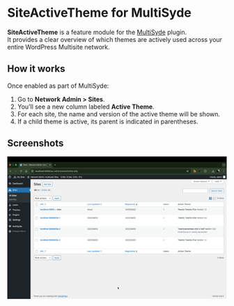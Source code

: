 # SiteActiveTheme for MultiSyde

**SiteActiveTheme** is a feature module for the [MultiSyde](https://github.com/inpyde/multisyde) plugin.  
It provides a clear overview of which themes are actively used across your entire WordPress Multisite network.

## How it works

Once enabled as part of MultiSyde:

1. Go to **Network Admin > Sites**.
2. You’ll see a new column labeled **Active Theme**.
3. For each site, the name and version of the active theme will be shown.
4. If a child theme is active, its parent is indicated in parentheses.

## Screenshots

![Site Active Theme](https://github.com/inpsyde/multisyde/blob/main/.wordpress-org/screenshot-5.png?raw=true)
